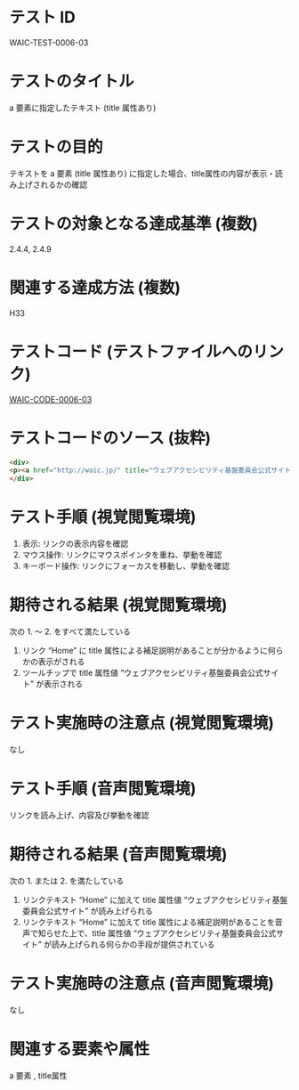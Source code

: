 

# テスト ID
WAIC-TEST-0006-03

# テストのタイトル
a 要素に指定したテキスト (title 属性あり)

# テストの目的
テキストを a 要素 (title 属性あり) に指定した場合、title属性の内容が表示・読み上げされるかの確認

# テストの対象となる達成基準 (複数)
2.4.4, 2.4.9

# 関連する達成方法 (複数)
H33

# テストコード (テストファイルへのリンク)
[WAIC-CODE-0006-03](https://waic.github.io/as_test/WAIC-CODE/WAIC-CODE-0006-03.html)

# テストコードのソース (抜粋)
```html
<div>
<p><a href="http://waic.jp/" title="ウェブアクセシビリティ基盤委員会公式サイト">Home</a></p>
</div>

```
# テスト手順 (視覚閲覧環境)
1. 表示: リンクの表示内容を確認
2. マウス操作: リンクにマウスポインタを重ね、挙動を確認
3. キーボード操作: リンクにフォーカスを移動し、挙動を確認

# 期待される結果 (視覚閲覧環境)
次の 1. 〜 2. をすべて満たしている
1. リンク “Home” に title 属性による補足説明があることが分かるように何らかの表示がされる 
2. ツールチップで title 属性値 “ウェブアクセシビリティ基盤委員会公式サイト” が表示される

# テスト実施時の注意点 (視覚閲覧環境)
なし

# テスト手順 (音声閲覧環境)
リンクを読み上げ、内容及び挙動を確認

# 期待される結果 (音声閲覧環境)
次の 1. または 2. を満たしている
1. リンクテキスト “Home” に加えて title 属性値 “ウェブアクセシビリティ基盤委員会公式サイト” が読み上げられる 
2. リンクテキスト “Home” に加えて title 属性による補足説明があることを音声で知らせた上で、title 属性値 “ウェブアクセシビリティ基盤委員会公式サイト” が読み上げられる何らかの手段が提供されている

# テスト実施時の注意点 (音声閲覧環境)
なし

# 関連する要素や属性
a 要素 , title属性


